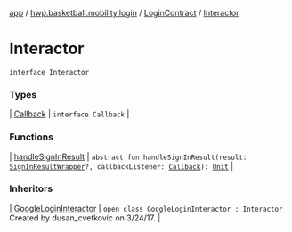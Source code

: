 [app](../../../index.md) / [hwp.basketball.mobility.login](../../index.md) / [LoginContract](../index.md) / [Interactor](.)

# Interactor

`interface Interactor`

### Types

| [Callback](-callback/index.md) | `interface Callback` |

### Functions

| [handleSignInResult](handle-sign-in-result.md) | `abstract fun handleSignInResult(result: `[`SignInResultWrapper`](../../../hwp.basketball.mobility.login.google.signin/-sign-in-result-wrapper/index.md)`?, callbackListener: `[`Callback`](-callback/index.md)`): `[`Unit`](https://kotlinlang.org/api/latest/jvm/stdlib/kotlin/-unit/index.html) |

### Inheritors

| [GoogleLoginInteractor](../../-google-login-interactor/index.md) | `open class GoogleLoginInteractor : Interactor`<br>Created by dusan_cvetkovic on 3/24/17. |

